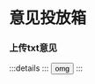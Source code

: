 # 意见投放箱
### 上传txt意见
:::details
:::
<button>omg</button>
<upload filename="21-1.cpp" :button="true" />
:::